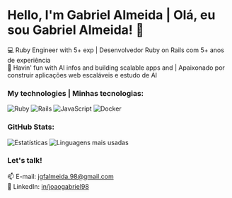 # Hello, I'm Gabriel Almeida | Olá, eu sou Gabriel Almeida! 👋

💻 Ruby Engineer with 5+ exp | Desenvolvedor Ruby on Rails com 5+ anos de experiência  
🚀 Havin' fun with AI infos and building scalable apps and | Apaixonado por construir aplicações web escaláveis e estudo de AI

### My technologies | Minhas tecnologias:
![Ruby](https://img.shields.io/badge/Ruby-CC342D?style=for-the-badge&logo=ruby&logoColor=white)
![Rails](https://img.shields.io/badge/Rails-CC0000?style=for-the-badge&logo=ruby-on-rails&logoColor=white)
![JavaScript](https://img.shields.io/badge/JavaScript-F7DF1E?style=for-the-badge&logo=javascript&logoColor=black)
![Docker](https://img.shields.io/badge/Docker-2496ED?style=for-the-badge&logo=docker&logoColor=white)

### GitHub Stats:
![Estatísticas](https://github-readme-stats.vercel.app/api?username=JoaoGabriel98&show_icons=true&theme=dark)
![Linguagens mais usadas](https://github-readme-stats.vercel.app/api/top-langs/?username=JoaoGabriel98&layout=compact&theme=dark)

### Let's talk!
📫 E-mail: jgfalmeida.98@gmail.com  
🔗 LinkedIn: [in/joaogabriel98](https://linkedin.com/in/joaogabriel98)
